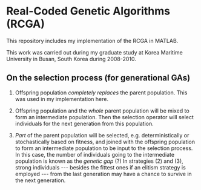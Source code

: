 # Real-Coded Genetic Algorithms (RCGA)

This repository includes my implementation of the RCGA in MATLAB.

This work was carried out during my graduate study at Korea Maritime University in Busan, South Korea during 2008-2010.

## On the selection process (for generational GAs)

1. Offspring population *completely replaces* the parent population. This was used in my implementation here.

2. Offspring population and the *whole* parent population will be mixed to form an intermediate population. Then the selection operator will select individuals for the next generation from this population.

3. *Part* of the parent population will be selected, e.g. deterministically or stochastically based on fitness, and joined with the offspring population to form an intermediate population to be input to the selection process. In this case, the number of individuals going to the intermediate population is known as the *genetic gap* (?)
In strategies (2) and (3), strong individuals --- besides the fittest ones if an elitism strategy is employed --- from the last generation may have a chance to survive in the next generation.

